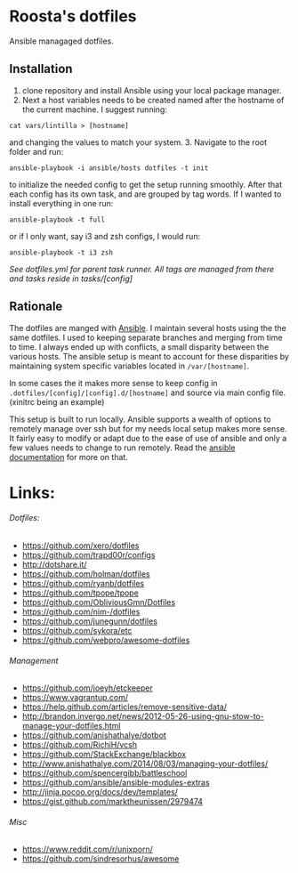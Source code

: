 Roosta's dotfiles
=========
Ansible managaged dotfiles.

Installation
------------
1. clone repository and install Ansible using your local package manager.
2. Next a host variables needs to be created named after the hostname of the current machine. I suggest running:
```shell
cat vars/lintilla > [hostname]
```
and changing the values to match your system.
3. Navigate to the root folder and run:
```shell
ansible-playbook -i ansible/hosts dotfiles -t init
```
to initialize the needed config to get the setup running smoothly. After that each config has its own task, and are grouped by tag words. If I wanted to install everything in one run:
```shell
ansible-playbook -t full
```
or if I only want, say i3 and zsh configs, I would run:
```shell
ansible-playbook -t i3 zsh
```

*See dotfiles.yml for parent task runner. All tags are managed from there and tasks reside in tasks/[config]*

Rationale
---------
The dotfiles are manged with [Ansible](http://www.ansible.com/). I maintain several hosts using the the same dotfiles. I used to keeping separate branches and merging from time to time. I always ended up with conflicts, a small disparity between the various hosts. The ansible setup is meant to account for these disparities by maintaining system specific variables located in ```/var/[hostname]```.

In some cases the  it makes more sense to keep config in ```.dotfiles/[config]/[config].d/[hostname]``` and source via main config file. (xinitrc being an example)

This setup is built to run locally. Ansible supports a wealth of options to remotely manage over ssh but for my needs local setup makes more sense.  It fairly easy to modify or adapt due to the ease of use of ansible and only a few values needs to change to run remotely. Read the [ansible documentation](http://docs.ansible.com/) for more on that.

Links:
========
###### Dotfiles:
- https://github.com/xero/dotfiles
- https://github.com/trapd00r/configs
- http://dotshare.it/
- https://github.com/holman/dotfiles
- https://github.com/ryanb/dotfiles
- https://github.com/tpope/tpope
- https://github.com/ObliviousGmn/Dotfiles
- https://github.com/nim-/dotfiles
- https://github.com/junegunn/dotfiles
- https://github.com/sykora/etc
- https://github.com/webpro/awesome-dotfiles


###### Management
- https://github.com/joeyh/etckeeper
- https://www.vagrantup.com/
- https://help.github.com/articles/remove-sensitive-data/
- http://brandon.invergo.net/news/2012-05-26-using-gnu-stow-to-manage-your-dotfiles.html
- https://github.com/anishathalye/dotbot
- https://github.com/RichiH/vcsh
- https://github.com/StackExchange/blackbox
- http://www.anishathalye.com/2014/08/03/managing-your-dotfiles/
- https://github.com/spencergibb/battleschool
- https://github.com/ansible/ansible-modules-extras
- http://jinja.pocoo.org/docs/dev/templates/
- https://gist.github.com/marktheunissen/2979474

###### Misc
- https://www.reddit.com/r/unixporn/
- https://github.com/sindresorhus/awesome
